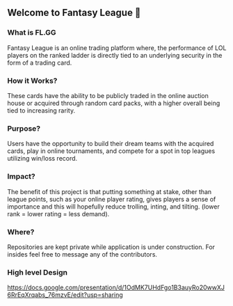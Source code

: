 ## Welcome to Fantasy League 👋

### What is FL.GG
Fantasy League is an online trading platform where, the performance of LOL players on the ranked ladder is directly tied to an underlying security in the form of a trading card.

### How it Works?
These cards have the ability to be publicly traded in the online auction house or acquired through random card packs, with a higher overall being tied to increasing rarity.

### Purpose?
Users have the opportunity to build their dream teams with the acquired cards, play in online tournaments, and compete for a spot in top leagues utilizing win/loss record.

### Impact?
The benefit of this project is that putting something at stake, other than league points, such as your online player rating, gives players a sense of importance and this will hopefully reduce trolling, inting, and tilting. (lower rank = lower rating = less demand).

### Where?
Repositories are kept private while application is under construction. For insides feel free to message any of the contributors.
### High level Design
https://docs.google.com/presentation/d/1OdMK7UHdFgo1B3auyRo20wwXJ6RrEqXrqabs_76mzvE/edit?usp=sharing
